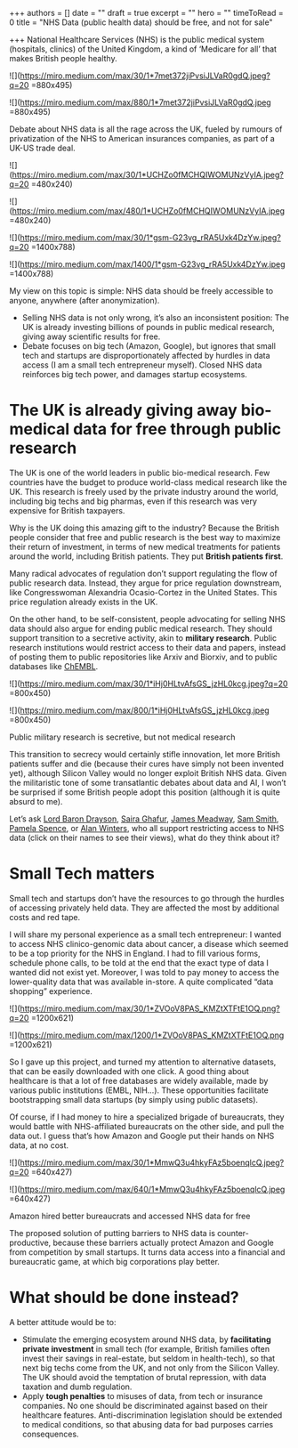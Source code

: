 +++
authors = []
date = ""
draft = true
excerpt = ""
hero = ""
timeToRead = 0
title = "NHS Data (public health data) should be free, and not for sale"

+++
National Healthcare Services (NHS) is the public medical system (hospitals, clinics) of the United Kingdom, a kind of ‘Medicare for all’ that makes British people healthy.

![](https://miro.medium.com/max/30/1*7met372jiPvsiJLVaR0gdQ.jpeg?q=20 =880x495)

![](https://miro.medium.com/max/880/1*7met372jiPvsiJLVaR0gdQ.jpeg =880x495)

Debate about NHS data is all the rage across the UK, fueled by rumours of privatization of the NHS to American insurances companies, as part of a UK-US trade deal.

![](https://miro.medium.com/max/30/1*UCHZo0fMCHQIWOMUNzVyIA.jpeg?q=20 =480x240)

![](https://miro.medium.com/max/480/1*UCHZo0fMCHQIWOMUNzVyIA.jpeg =480x240)

![](https://miro.medium.com/max/30/1*gsm-G23vg_rRA5Uxk4DzYw.jpeg?q=20 =1400x788)

![](https://miro.medium.com/max/1400/1*gsm-G23vg_rRA5Uxk4DzYw.jpeg =1400x788)

My view on this topic is simple: NHS data should be freely accessible to anyone, anywhere (after anonymization).

* Selling NHS data is not only wrong, it’s also an inconsistent position: The UK is already investing billions of pounds in public medical research, giving away scientific results for free.
* Debate focuses on big tech (Amazon, Google), but ignores that small tech and startups are disproportionately affected by hurdles in data access (I am a small tech entrepreneur myself). Closed NHS data reinforces big tech power, and damages startup ecosystems.

# The UK is already giving away bio-medical data for free through public research

The UK is one of the world leaders in public bio-medical research. Few countries have the budget to produce world-class medical research like the UK. This research is freely used by the private industry around the world, including big techs and big pharmas, even if this research was very expensive for British taxpayers.

Why is the UK doing this amazing gift to the industry? Because the British people consider that free and public research is the best way to maximize their return of investment, in terms of new medical treatments for patients around the world, including British patients. They put **British patients first**.

Many radical advocates of regulation don’t support regulating the flow of public research data. Instead, they argue for price regulation downstream, like Congresswoman Alexandria Ocasio-Cortez in the United States. This price regulation already exists in the UK.

On the other hand, to be self-consistent, people advocating for selling NHS data should also argue for ending public medical research. They should support transition to a secretive activity, akin to **military research**. Public research institutions would restrict access to their data and papers, instead of posting them to public repositories like Arxiv and Biorxiv, and to public databases like [ChEMBL](https://www.ebi.ac.uk/chembl/).

![](https://miro.medium.com/max/30/1*iHj0HLtvAfsGS_jzHL0kcg.jpeg?q=20 =800x450)

![](https://miro.medium.com/max/800/1*iHj0HLtvAfsGS_jzHL0kcg.jpeg =800x450)

Public military research is secretive, but not medical research

This transition to secrecy would certainly stifle innovation, let more British patients suffer and die (because their cures have simply not been invented yet), although Silicon Valley would no longer exploit British NHS data. Given the militaristic tone of some transatlantic debates about data and AI, I won’t be surprised if some British people adopt this position (although it is quite absurd to me).

Let’s ask [Lord Baron Drayson](https://www.bloomberg.com/news/articles/2019-07-18/a-former-science-minister-wants-to-fund-the-nhs-by-selling-patient-data), [Saira Ghafur](https://www.kingsfund.org.uk/sites/default/files/2019-03/Saira%20Ghafur_0.pdf), [James Meadway](https://www.theguardian.com/commentisfree/2019/dec/09/nhs-data-goldmine-value-private-companies), [Sam Smith](https://www.prospectmagazine.co.uk/politics/nhs-election-health-data-amazon-brexit-sold-off-breach), [Pamela Spence](https://www.ey.com/en_gl/life-sciences/how-we-can-place-a-value-on-health-care-data), or [Alan Winters](https://www.thetimes.co.uk/article/us-tech-firms-want-access-to-10bn-nhs-health-data-zpqwkj6pp), who all support restricting access to NHS data (click on their names to see their views), what do they think about it?

# Small Tech matters

Small tech and startups don’t have the resources to go through the hurdles of accessing privately held data. They are affected the most by additional costs and red tape.

I will share my personal experience as a small tech entrepreneur: I wanted to access NHS clinico-genomic data about cancer, a disease which seemed to be a top priority for the NHS in England. I had to fill various forms, schedule phone calls, to be told at the end that the exact type of data I wanted did not exist yet. Moreover, I was told to pay money to access the lower-quality data that was available in-store. A quite complicated “data shopping” experience.

![](https://miro.medium.com/max/30/1*ZVOoV8PAS_KMZtXTFtE1OQ.png?q=20 =1200x621)

![](https://miro.medium.com/max/1200/1*ZVOoV8PAS_KMZtXTFtE1OQ.png =1200x621)

So I gave up this project, and turned my attention to alternative datasets, that can be easily downloaded with one click. A good thing about healthcare is that a lot of free databases are widely available, made by various public institutions (EMBL, NIH…). These opportunities facilitate bootstrapping small data startups (by simply using public datasets).

Of course, if I had money to hire a specialized brigade of bureaucrats, they would battle with NHS-affiliated bureaucrats on the other side, and pull the data out. I guess that’s how Amazon and Google put their hands on NHS data, at no cost.

![](https://miro.medium.com/max/30/1*MmwQ3u4hkyFAz5boenqlcQ.jpeg?q=20 =640x427)

![](https://miro.medium.com/max/640/1*MmwQ3u4hkyFAz5boenqlcQ.jpeg =640x427)

Amazon hired better bureaucrats and accessed NHS data for free

The proposed solution of putting barriers to NHS data is counter-productive, because these barriers actually protect Amazon and Google from competition by small startups. It turns data access into a financial and bureaucratic game, at which big corporations play better.

# What should be done instead?

A better attitude would be to:

* Stimulate the emerging ecosystem around NHS data, by **facilitating private investment** in small tech (for example, British families often invest their savings in real-estate, but seldom in health-tech), so that next big techs come from the UK, and not only from the Silicon Valley. The UK should avoid the temptation of brutal repression, with data taxation and dumb regulation.
* Apply **tough penalties** to misuses of data, from tech or insurance companies. No one should be discriminated against based on their healthcare features. Anti-discrimination legislation should be extended to medical conditions, so that abusing data for bad purposes carries consequences.